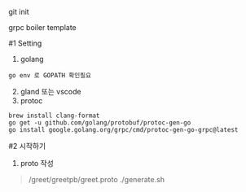 git init

grpc boiler template

#1 Setting

1. golang 
```
go env 로 GOPATH 확인필요
```
2. gland 또는 vscode
3. protoc
``` brew install protobuf  
brew install clang-format  
go get -u github.com/golang/protobuf/protoc-gen-go
go install google.golang.org/grpc/cmd/protoc-gen-go-grpc@latest
```


#2 시작하기
1. proto 작성
> /greet/greetpb/greet.proto 
./generate.sh


